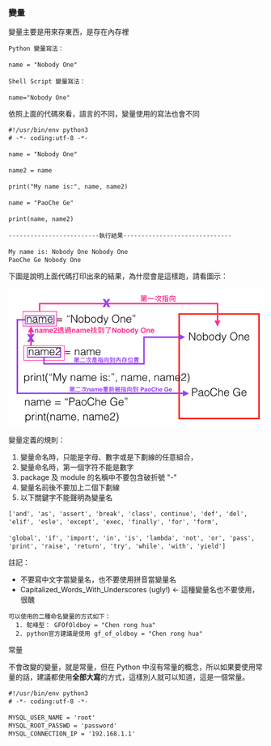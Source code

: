 ### 變量

變量主要是用來存東西，是存在內存裡

```
Python 變量寫法：

name = "Nobody One"

Shell Script 變量寫法：

name="Nobody One"
``` 

依照上面的代碼來看，語言的不同，變量使用的寫法也會不同
 
```
#!/usr/bin/env python3
# -*- coding:utf-8 -*-

name = "Nobody One"

name2 = name

print("My name is:", name, name2)

name = "PaoChe Ge"

print(name, name2)

-------------------------執行結果------------------------------

My name is: Nobody One Nobody One
PaoChe Ge Nobody One
```

下圖是說明上面代碼打印出來的結果，為什麼會是這樣跑，請看圖示：

![變量的原理](./IMG/1.png)

變量定義的規則：

 1. 變量命名時，只能是字母、數字或是下劃線的任意組合，
 2. 變量命名時，第一個字符不能是數字
 3. package 及 module 的名稱中不要包含破折號 "-"
 4. 變量名前後不要加上二個下劃線
 5. 以下關鍵字不能聲明為變量名 

```
['and', 'as', 'assert', 'break', 'class', continue', 'def', 'del', 'elif', 'esle', 'except', 'exec, 'finally', 'for', 'form',

'global', 'if', 'import', 'in', 'is', 'lambda', 'not', 'or', 'pass', 'print', 'raise', 'return', 'try', 'while', 'with', 'yield']
``` 

註記：

 * 不要寫中文字當變量名，也不要使用拼音當變量名
 * Capitalized_Words_With_Underscores (ugly!) ← 這種變量名也不要使用，很醜 

 ```
 可以使用的二種命名變量的方式如下：
   1. 駝峰型： GFOfOldboy = "Chen rong hua"
   2. python官方建議是使用 gf_of_oldboy = "Chen rong hua"
 ``` 

常量

不會改變的變量，就是常量，但在 Python 中沒有常量的概念，所以如果要使用常量的話，建議都使用**全部大寫**的方式，這樣別人就可以知道，這是一個常量。

```
#!/usr/bin/env python3
# -*- coding:utf-8 -*-

MYSQL_USER_NAME = 'root'
MYSQL_ROOT_PASSWD = 'password'
MYSQL_CONNECTION_IP = '192.168.1.1'
``` 
